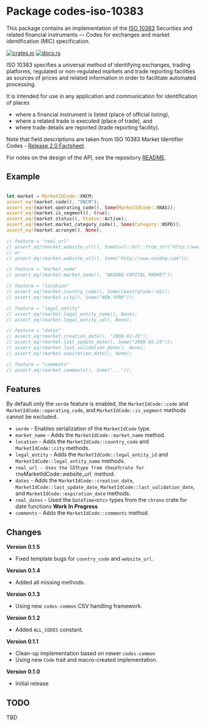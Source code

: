 # Package codes-iso-10383

This package contains an implementation of the [ISO
10383](https://www.iso.org/standard/61067.html) Securities and related
financial instruments — Codes for exchanges and market identification (MIC)
specification.

[![crates.io](https://img.shields.io/crates/v/codes-iso-10383.svg)](https://crates.io/crates/codes-iso-10383)
[![docs.rs](https://docs.rs/codes-iso-10383/badge.svg)](https://docs.rs/codes-iso-10383)

ISO 10383 specifies a universal method of identifying exchanges, trading
platforms, regulated or non-regulated markets and trade reporting facilities
as sources of prices and related information in order to facilitate automated
processing.

It is intended for use in any application and communication for identification of places

* where a financial instrument is listed (place of official listing),
* where a related trade is executed (place of trade), and
* where trade details are reported (trade reporting facility).

Note that field descriptions are taken from ISO 10383 Market Identifier Codes - [Release 2.0 Factsheet](https://www.iso20022.org/sites/default/files/2022-11/ISO10383_MIC_Release_2_0_Factsheet_v2.pdf).

For notes on the design of the API, see the repository 
[README](https://github.com/johnstonskj/rust-codes/blob/main/README.md).

## Example

```rust

let market = MarketIdCode::XNCM;
assert_eq!(market.code(), "XNCM");
assert_eq!(market.operating_code(), Some(MarketIdCode::XNAS));
assert_eq!(market.is_segment(), true);
assert_eq!(market.status(), Status::Active);
assert_eq!(market.market_category_code(), Some(Category::NSPD));
assert_eq!(market.acronym(), None);

// feature = "real_url"
// assert_eq!(market.website_url(), Some(url::Url::from_str("http://www.nasdaq.com").unwrap()));
// or
// assert_eq!(market.website_url(), Some("http://www.nasdaq.com"));

// feature = "market_name"
// assert_eq!(market.market_name(), "NASDAQ CAPITAL MARKET");

// feature = "location"
// assert_eq!(market.country_code(), Some(CountryCode::US));
// assert_eq!(market.city(), Some("NEW YORK"));

// feature = "legal_entity"
// assert_eq!(market.legal_entity_name(), None);
// assert_eq!(market.legal_entity_id(), None);

// feature = "dates"
// assert_eq!(market.creation_date(), "2008-02-25");
// assert_eq!(market.last_update_date(), Some("2008-02-25"));
// assert_eq!(market.last_validation_date(), None);
// assert_eq!(market.expiration_date(), None);

// feature = "comments"
// assert_eq!(market.comments(), Some("..."));
```

## Features

By default only the `serde` feature is enabled, the `MarketIdCode::code` and
`MarketIdCode::operating_code`, and `MarketIdCode::is_segment` methods cannot be excluded.

* `serde` - Enables serialization of the `MarketIdCode` type.
* `market_name` - Adds the `MarketIdCode::market_name` method.
* `location` - Adds the `MarketIdCode::country_code` and `MarketIdCode::city` methods.
* `legal_entity` - Adds the `MarketIdCode::legal_entity_id` and `MarketIdCode::legal_entity_name` methods.
* `real_url - Uses the `Url` type from the `url` crate for the `MarketIdCode::website_url` method.
* `dates` - Adds the `MarketIdCode::creation_date`, `MarketIdCode::last_update_date`, `MarketIdCode::last_validation_date`, and `MarketIdCode::expiration_date` methods.
* `real_dates` - Used the `DateTime<Utc>` types from the `chrono` crate for date functions **Work In Progress**
* `comments` - Adds the `MarketIdCode::comments` method.

## Changes

**Version 0.1.5**

* Fixed template bugs for `country_code` and `website_url`.

**Version 0.1.4**

* Added all missing methods.

**Version 0.1.3**

* Using new `codes-common` CSV handling framework.

**Version 0.1.2**

* Added `ALL_CODES` constant.

**Version 0.1.1**

* Clean-up implementation based on newer `codes-common`
* Using new `Code` trait and macro-created implementation.

**Version 0.1.0**

* Initial release

## TODO

TBD
